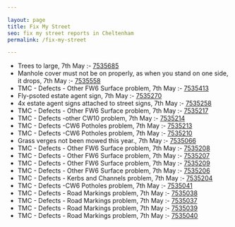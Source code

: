 ```yaml
---

layout: page
title: Fix My Street
seo: fix my street reports in Cheltenham
permalink: /fix-my-street

---
```


<!-- fix_marker starts -->

- Trees to large, 7th May :- [7535685](https://www.fixmystreet.com/report/7535685)
- Manhole cover must not be on properly, as when you stand on one side, it drops, 7th May :- [7535558](https://www.fixmystreet.com/report/7535558)
- TMC - Defects - Other FW6  Surface problem, 7th May :- [7535413](https://www.fixmystreet.com/report/7535413)
- Fly-psoted estate agent sign, 7th May :- [7535270](https://www.fixmystreet.com/report/7535270)
- 4x estate agent signs attached to street signs, 7th May :- [7535258](https://www.fixmystreet.com/report/7535258)
- TMC - Defects - Other FW6  Surface problem, 7th May :- [7535217](https://www.fixmystreet.com/report/7535217)
- TMC - Defects -other CW10 problem, 7th May :- [7535214](https://www.fixmystreet.com/report/7535214)
- TMC - Defects -CW6 Potholes  problem, 7th May :- [7535213](https://www.fixmystreet.com/report/7535213)
- TMC - Defects -CW6 Potholes  problem, 7th May :- [7535210](https://www.fixmystreet.com/report/7535210)
- Grass verges not been mowed this year., 7th May :- [7535066](https://www.fixmystreet.com/report/7535066)
- TMC - Defects - Other FW6  Surface problem, 7th May :- [7535208](https://www.fixmystreet.com/report/7535208)
- TMC - Defects - Other FW6  Surface problem, 7th May :- [7535207](https://www.fixmystreet.com/report/7535207)
- TMC - Defects - Other FW6  Surface problem, 7th May :- [7535209](https://www.fixmystreet.com/report/7535209)
- TMC - Defects - Other FW6  Surface problem, 7th May :- [7535206](https://www.fixmystreet.com/report/7535206)
- TMC - Defects - Kerbs and Channels problem, 7th May :- [7535204](https://www.fixmystreet.com/report/7535204)
- TMC - Defects -CW6 Potholes  problem, 7th May :- [7535041](https://www.fixmystreet.com/report/7535041)
- TMC - Defects - Road Markings problem, 7th May :- [7535038](https://www.fixmystreet.com/report/7535038)
- TMC - Defects - Road Markings problem, 7th May :- [7535037](https://www.fixmystreet.com/report/7535037)
- TMC - Defects - Road Markings problem, 7th May :- [7535039](https://www.fixmystreet.com/report/7535039)
- TMC - Defects - Road Markings problem, 7th May :- [7535040](https://www.fixmystreet.com/report/7535040)

<!-- fix_marker ends -->